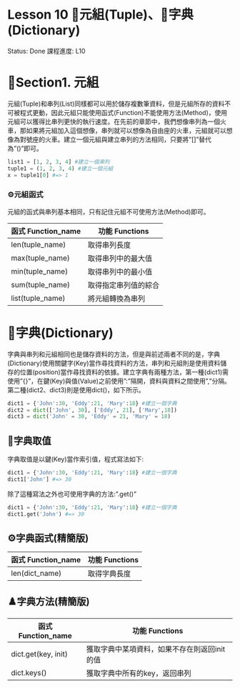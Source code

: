 # Lesson 10 💾元組(Tuple)、📖字典(Dictionary)

Status: Done
課程進度: L10

# 🚆Section1. 元組

元組(Tuple)和串列(List)同樣都可以用於儲存複數筆資料，但是元組所存的資料不可被程式更動，因此元組只能使用函式(Function)不能使用方法(Method)，使用元組可以獲得比串列更快的執行速度。在先前的章節中，我們想像串列為一個火車，那如果將元組加入這個想像，串列就可以想像為自由座的火車，元組就可以想像為對號座的火車。建立一個元組與建立串列的方法相同，只要將”[]”替代為”()”即可。

```python
list1 = [1, 2, 3, 4] #建立一個串列
tuple1 = (1, 2, 3, 4) #建立一個元組
x = tuple1[0] #=> 1
```

### ⚙️元組函式

元組的函式與串列基本相同，只有記住元組不可使用方法(Method)即可。

| 函式 Function_name | 功能 Functions |
| --- | --- |
| len(tuple_name) | 取得串列長度 |
| max(tuple_name) | 取得串列中的最大值 |
| min(tuple_name) | 取得串列中的最小值 |
| sum(tuple_name) | 取得指定串列值的綜合 |
| list(tuple_name) | 將元組轉換為串列 |

# 📖字典(Dictionary)

字典與串列和元組相同也是儲存資料的方法，但是與前述兩者不同的是，字典(Dictionary)使用關鍵字(Key)當作尋找資料的方法，串列和元組則是使用資料儲存的位置(position)當作尋找資料的依據。建立字典有兩種方法，第一種(dict1)需使用”{}”，在鍵(Key)與值(Value)之前使用”:”隔開，資料與資料之間使用”,”分隔。第二種(dict2、dict3)則是使用dict()，如下所示。

```python
dict1 = {'John':30, 'Eddy':21, 'Mary':18} #建立一個字典
dict2 = dict(['John', 30], ['Eddy', 21], ['Mary',18])
dict3 = dict('John' = 30, 'Eddy' = 21, 'Mary' = 18)
```

## 👀字典取值

字典取值是以鍵(Key)當作索引值，程式寫法如下:

```python
dict1 = {'John':30, 'Eddy':21, 'Mary':18} #建立一個字典
dict1['John'] #=> 30
```

除了這種寫法之外也可使用字典的方法:”.get()”

```python
dict1 = {'John':30, 'Eddy':21, 'Mary':18} #建立一個字典
dict1.get('John') #=> 30
```

## ⚙️字典函式(精簡版)

| 函式 Function_name | 功能 Functions |
| --- | --- |
| len(dict_name) | 取得字典長度 |

## ♟️字典方法(精簡版)

| 函式 Function_name | 功能 Functions |
| --- | --- |
| dict.get(key, init) | 獲取字典中某項資料，如果不存在則返回init的值 |
| dict.keys() | 獲取字典中所有的key，返回串列 |